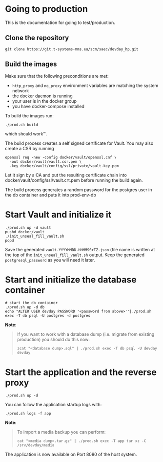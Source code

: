 # Going to production

This is the documentation for going to test/production.

## Clone the repository

```
git clone https://git.t-systems-mms.eu/scm/saec/devday_hp.git
```

## Build the images

Make sure that the following preconditions are met:

- `http_proxy` and `no_proxy` environment variables are matching the system
  network
- the docker daemon is running
- your user is in the docker group
- you have docker-compose installed

To build the images run:

```
./prod.sh build
```

which should work™.

The build process creates a self signed certificate for Vault. You may also
create a CSR by running

```
openssl req -new -config docker/vault/openssl.cnf \
  -out docker/vault/vault.csr.pem \
  -key docker/vault/config/ssl/private/vault.key.pem
```

Let it sign by a CA and put the resulting certificate chain into
docker/vault/config/ssl/vault.crt.pem before running the build again.

The build process generates a random password for the postgres user in the db
container and puts it into prod-env-db

# Start Vault and initialize it

```
./prod.sh up -d vault
pushd docker/vault
./init_unseal_fill_vault.sh
popd
```

Save the generated `vault-YYYYMMDD-HHMMSS+TZ.json` (file name is written at the
top of the `init_unseal_fill_vault.sh` output. Keep the generated
`postgresql_password` as you will need it later.

# Start and initialize the database container

```
# start the db container
./prod.sh up -d db
echo "ALTER USER devday PASSWORD '<password from above>'"|./prod.sh exec -T db psql -U postgres -d postgres
```

**Note:**

> If you want to work with a database dump (i.e. migrate from existing
> production) you should do this now:
>
> ```
> zcat "<database dump>.sql" | ./prod.sh exec -T db psql -U devday devday
> ```

# Start the application and the reverse proxy

```
./prod.sh up -d
```

You can follow the application startup logs with:

```
./prod.sh logs -f app
```

**Note:**

> To import a media backup you can perform:
>
> ```
> cat "<media dump>.tar.gz" | ./prod.sh exec -T app tar xz -C /srv/devday/media
> ```

The application is now available on Port 8080 of the host system.
